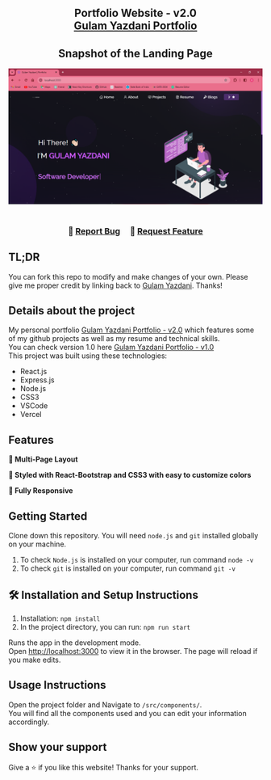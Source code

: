 <h2 align="center">
  Portfolio Website - v2.0<br/>
  <a href="https://gulamyazdaniportfolio.vercel.app/" target="_blank">Gulam Yazdani Portfolio</a>
</h2>
<h2 align="center">
  Snapshot of the Landing Page<br/>
</h2>
<div align="center">
  <img alt="Demo" src="./Images/readme-img.png" />
</div>
<br/>
<h3 align="center">
    🔹
    <a href="https://github.com/iamyazdani/portfolio/issues">Report Bug</a> &nbsp; &nbsp;
    🔹
    <a href="https://github.com/iamyazdani/portfolio/issues">Request Feature</a>
</h3>

## TL;DR

You can fork this repo to modify and make changes of your own. Please give me proper credit by linking back to [Gulam Yazdani](https://github.com/iamyazdani/portfolio). Thanks!

## Details about the project

My personal portfolio <a href="https://gulamyazdaniportfolio.vercel.app/" target="_blank">Gulam Yazdani Portfolio - v2.0</a> which features some of my github projects as well as my resume and technical skills.<br/>
You can check version 1.0 here <a href="https://gulam-yazdani.netlify.app/" target="_blank">Gulam Yazdani Portfolio - v1.0</a> <br />
This project was built using these technologies:

- React.js
- Express.js
- Node.js
- CSS3
- VSCode
- Vercel

## Features

**📖 Multi-Page Layout**

**🎨 Styled with React-Bootstrap and CSS3 with easy to customize colors**

**📱 Fully Responsive**

## Getting Started

Clone down this repository. You will need `node.js` and `git` installed globally on your machine.
1. To check `Node.js` is installed on your computer, run command `node -v`
2. To check `git` is installed on your computer, run command `git -v`

## 🛠 Installation and Setup Instructions

1. Installation: `npm install`
2. In the project directory, you can run: `npm run start`

Runs the app in the development mode.\
Open [http://localhost:3000](http://localhost:3000) to view it in the browser.
The page will reload if you make edits.

## Usage Instructions

Open the project folder and Navigate to `/src/components/`. <br/>
You will find all the components used and you can edit your information accordingly.

## Show your support

Give a ⭐ if you like this website! Thanks for your support.
